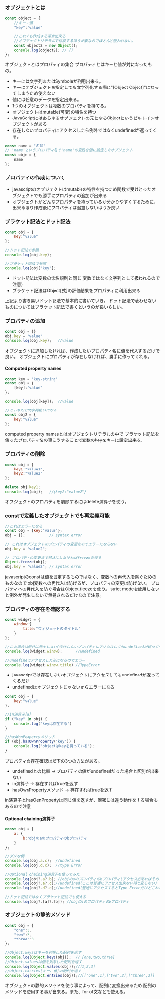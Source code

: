 ### オブジェクトとは

```javascript
const object = {
    //キー：値
    "key":"value"

    //これでも作成する事が出来る
    //オブジェクトリテラルで作成するほうが楽なのでほとんど使われない。
    const object2 = new Object();
    console.log(object2); // {}
};
```

オブジェクトとはプロパティの集合
プロパティとはキーと値が対になったもの。
* キーには文字列またはSymboleが利用出来る。
* キーにオブジェクトを指定しても文字列化する際に"[Object Object]"になってしまうため使えない
* 値には任意のデータを指定出来る。
* 1つのオブジェクトは複数のプロパティを持てる。
* オブジェクトはmutable(可変)の特性を持つ
* JavaScriptにはあらゆるオブジェクトの元となるObjectというビルトインオブジェクトがある
* 存在しないプロパティにアクセスしたら例外ではなくundefinedが返ってくる。

```javascript
const name = "名前"
// 'name'というプロパティ名で'name'の変数を値に設定したオブジェクト
const obje = {
    name
};
```

### プロパティの作成について
* javascriptのオブジェクトはmutableの特性を持つため関数で受けとったオブジェクトでも勝手にプロパティの追加が出来る
* オブジェクトがどんなプロパティを持っているか分かりやすくするために、出来る限り作成後にプロパティは追加しないほうが良い

### ブラケット記法とドット記法
```javascript
const obj = {
    key:"value"
};

//ドット記法で参照
console.log(obj.key);

//ブラケット記法で参照
console.log(obj["key"];
```
* ドット記法は変数の命名規則と同じ(変数ではなく文字列として扱われるので注意)
* ブラケット記法はObject[式]の評価結果をプロパティに利用出来る

上記より書き易いドット記法で基本的に書いていき。
ドット記法で表わせないものについてはブラケット記法で書くというのが良いらしい。

### プロパティの追加
```javascript
const obj = {}
obj.key = "value"
console.log(obj.key);   //value
```
オブジェクトに追加したければ、作成したいプロパティ名に値を代入するだけで良い。
オブジェクトにプロパティが存在しなければ、勝手に作ってくれる。

#### Computed property names
```javascript
const key = 'key-string'
const obj = {
    [key]:"value"
};

console.log(obj[key]);  //value

//こっちだと文字列扱いになる
const obj2 = {
    key:"value"
};
```
computed property namesとはオブジェクトリテラルの中で
ブラケット記法を使ったプロパティ名の事こうすることで変数のkeyをキーに設定出来る。

### プロパティの削除
```javascript
const obj = {
    key1:"value1",
    key2:"value2"
};

delete obj.key1;
console.log(obj);   //{key2:"value2"}
```
オブジェクトのプロパティを削除するにはdelete演算子を使う。

### constで定義したオブジェクトでも再定義可能
```javascript
//これはエラーになる
const obj = {key:"value"};
obj = {};           // syntax error

// これはオブジェクトのプロパティの変更なのでエラーにならない
obj.key = "value2";

// プロパティの変更まで禁止にしたければfreezeを使う
Object.freeze(obj);
obj.key = "value2"; // syntax error
```
javascriptのconstは値を固定するものではなく、変数への再代入を防ぐためのものなので
obj変数への再代入は防げるが、プロパティの変更は防げない。
プロパティへの再代入を防ぐ場合はObject.freezeを使う。
strict modeを使用しないと例外が発生しないで無視されるだけなので注意。

### プロパティの存在を確認する

```javascript
const widget = {
    window:{
        title:"ウィジェットのタイトル"
    }
};

//この場合は例外は発生しない(存在しないプロパティにアクセスしてもundefinedが返ってくるだけ
console.log(widget.windw);      //undefined

//undefineにアクセスした形になるのでエラー
console.log(widget.windw.title) //TypeError

```
* javascriptでは存在しないオブジェクトにアクセスしてもundefinedが返ってくるだけ
* undefinedはオブジェクトじゃないからエラーになる

```javascript
const obj = {
    key:"value"
};

//in演算子[H]
if ("key" in obj) {
    console.log("keyは存在する")
}

//hasWonPeopertyメソッド
if (obj.hasOwnProperty("key")) {
    console.log("objectはkeyを持っている");
}

```
プロパティの存在確認は以下の3つの方法がある。
* undefinedとの比較 -> プロパティの値がundefinedだった場合と区別が出来ない
* in演算子 -> 存在すればtrueを返す
* hasOwnPropertyメソッド -> 存在すればtrueを返す

in演算子とhasOenPropertyは同じ値を返すが、厳密には違う動作をする場合もあるので注意

#### Optional chaining演算子

```javascript
const obj = {
    a: {
        b:"objのaのプロパティのbプロパティ
    }
};

//ダメな例
console.log(obj.a.c);  //undefined
console.log(obj.d.c);  //type Error

//Optional chaining演算子を使ってみた
console.log(obj?.a?.b); //objのaのプロパティのbプロパティ(アクセス出来ればそのまま表示)
console.log(obj?.a?.c);//undefined(ここは普通にアクセス出来ない時と変らない)
console.log(obj?.d?.c);//undefined(普通にアクセスするとType Errorだけどこれならundefinedが返ってくるだけ)

//ドット記法ではなくブラケット記法でも使える
console.log(obj?.[a]?.[b]); //objのaのプロパティのbプロパティ
```

### オブジェクトの静的メソッド
```javascript
const obj = {
    "one":1,
    "two":2,
    "three":3
};

//Object.keysはキーを列挙した配列を返す
console.log(Object.keys(obj));  // [one,two,three]
//Object.valuesは値を列挙した配列を返す
console.log(Object.values(obj));//[1,2,3]
//Object.entries[キー、値]の配列を返す
console.log(Object.entries(obj));//[["one",1],["two",2],["three",3]]

```
オブジェクトの静的メソッドを使う事によって、配列に変換出来るため
配列のメソッドを使用する事が出来る。また、for of文なども使える。

